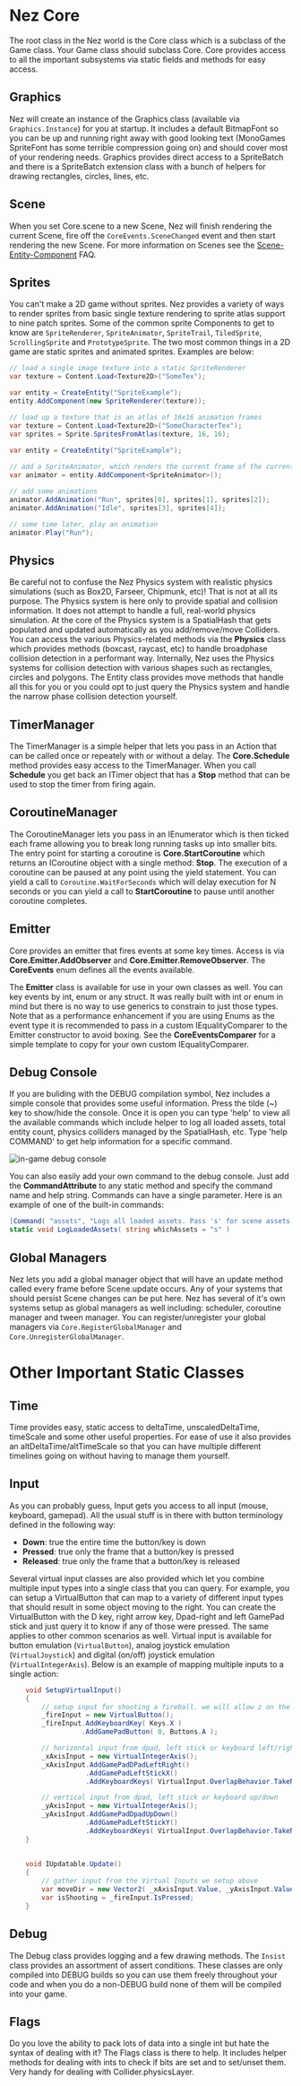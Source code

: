 Nez Core
==========
The root class in the Nez world is the Core class which is a subclass of the Game class. Your Game class should subclass Core. Core provides access to all the important subsystems via static fields and methods for easy access.


## Graphics
Nez will create an instance of the Graphics class (available via `Graphics.Instance`) for you at startup. It includes a default BitmapFont so you can be up and running right away with good looking text (MonoGames SpriteFont has some terrible compression going on) and should cover most of your rendering needs. Graphics provides direct access to a SpriteBatch and there is a SpriteBatch extension class with a bunch of helpers for drawing rectangles, circles, lines, etc.


## Scene
When you set Core.scene to a new Scene, Nez will finish rendering the current Scene, fire off the `CoreEvents.SceneChanged` event and then start rendering the new Scene. For more information on Scenes see the [Scene-Entity-Component](Scene-Entity-Component.md) FAQ.


## Sprites
You can't make a 2D game without sprites. Nez provides a variety of ways to render sprites from basic single texture rendering to sprite atlas support to nine patch sprites. Some of the common sprite Components to get to know are `SpriteRenderer`, `SpriteAnimator`, `SpriteTrail`, `TiledSprite`, `ScrollingSprite` and `PrototypeSprite`. The two most common things in a 2D game are static sprites and animated sprites. Examples are below:

```csharp
// load a single image texture into a static SpriteRenderer
var texture = Content.Load<Texture2D>("SomeTex");

var entity = CreateEntity("SpriteExample");
entity.AddComponent(new SpriteRenderer(texture));
```

```csharp
// load up a texture that is an atlas of 16x16 animation frames
var texture = Content.Load<Texture2D>("SomeCharacterTex");
var sprites = Sprite.SpritesFromAtlas(texture, 16, 16);
			
var entity = CreateEntity("SpriteExample");

// add a SpriteAnimator, which renders the current frame of the currently playing animation
var animator = entity.AddComponent<SpriteAnimator>();

// add some animations
animator.AddAnimation("Run", sprites[0], sprites[1], sprites[2]);
animator.AddAnimation("Idle", sprites[3], sprites[4]);

// some time later, play an animation
animator.Play("Run");
```


## Physics
Be careful not to confuse the Nez Physics system with realistic physics simulations (such as Box2D, Farseer, Chipmunk, etc)! That is not at all its purpose. The Physics system is here only to provide spatial and collision information. It does not attempt to handle a full, real-world physics simulation. At the core of the Physics system is a SpatialHash that gets populated and updated automatically as you add/remove/move Colliders. You can access the various Physics-related methods via the **Physics** class which provides methods (boxcast, raycast, etc) to handle broadphase collision detection in a performant way. Internally, Nez uses the Physics systems for collision detection with various shapes such as rectangles, circles and polygons. The Entity class provides move methods that handle all this for you or you could opt to just query the Physics system and handle the narrow phase collision detection yourself.


## TimerManager
The TimerManager is a simple helper that lets you pass in an Action that can be called once or repeately with or without a delay. The **Core.Schedule** method provides easy access to the TimerManager. When you call **Schedule** you get back an ITimer object that has a **Stop** method that can be used to stop the timer from firing again.


## CoroutineManager
The CoroutineManager lets you pass in an IEnumerator which is then ticked each frame allowing you to break long running tasks up into smaller bits. The entry point for starting a coroutine is **Core.StartCoroutine** which returns an ICoroutine object with a single method: **Stop**. The execution of a coroutine can be paused at any point using the yield statement. You can yield a call to `Coroutine.WaitForSeconds` which will delay execution for N seconds or you can yield a call to **StartCoroutine** to pause until another coroutine completes.


## Emitter<CoreEvents>
Core provides an emitter that fires events at some key times. Access is via **Core.Emitter.AddObserver** and **Core.Emitter.RemoveObserver**. The **CoreEvents** enum defines all the events available.

The **Emitter<T>** class is available for use in your own classes as well. You can key events by int, enum or any struct. It was really built with int or enum in mind but there is no way to use generics to constrain to just those types. Note that as a performance enhancement if you are using Enums as the event type it is recommended to pass in a custom IEqualityComparer<T> to the Emitter constructor to avoid boxing. See the **CoreEventsComparer** for a simple template to copy for your own custom IEqualityComparer<T>.


## Debug Console
If you are buliding with the DEBUG compilation symbol, Nez includes a simple console that provides some useful information. Press the tilde (~) key to show/hide the console. Once it is open you can type 'help' to view all the available commands which include helper to log all loaded assets, total entity count, physics colliders managed by the SpatialHash, etc. Type 'help COMMAND' to get help information for a specific command.

![in-game debug console](images/console.png)

You can also easily add your own command to the debug console. Just add the **CommandAttribute** to any static method and specify the command name and help string. Commands can have a single parameter. Here is an example of one of the built-in commands:

```cs
[Command( "assets", "Logs all loaded assets. Pass 's' for scene assets or 'g' for global assets" )]
static void LogLoadedAssets( string whichAssets = "s" )
```


## Global Managers
Nez lets you add a global manager object that will have an update method called every frame before Scene.update occurs. Any of your systems that should persist Scene changes can be put here. Nez has several of it's own systems setup as global managers as well including: scheduler, coroutine manager and tween manager. You can register/unregister your global managers via `Core.RegisterGlobalManager` and `Core.UnregisterGlobalManager`.




Other Important Static Classes
==

## Time
Time provides easy, static access to deltaTime, unscaledDeltaTime, timeScale and some other useful properties. For ease of use it also provides an altDeltaTime/altTimeScale so that you can have multiple different timelines going on without having to manage them yourself.


## Input
As you can probably guess, Input gets you access to all input (mouse, keyboard, gamepad). All the usual stuff is in there with button terminology defined in the following way:

- **Down**: true the entire time the button/key is down
- **Pressed**: true only the frame that a button/key is pressed
- **Released**: true only the frame that a button/key is released

Several virtual input classes are also provided which let you combine multiple input types into a single class that you can query. For example, you can setup a VirtualButton that can map to a variety of different input types that should result in some object moving to the right. You can create the VirtualButton with the D key, right arrow key, Dpad-right and left GamePad stick and just query it to know if any of those were pressed. The same applies to other common scenarios as well. Virtual input is available for button emulation (`VirtualButton`), analog joystick emulation (`VirtualJoystick`) and digital (on/off) joystick emulation (`VirtualIntegerAxis`). Below is an example of mapping multiple inputs to a single action:

```csharp
	void SetupVirtualInput()
	{
		// setup input for shooting a fireball. we will allow z on the keyboard or a on the gamepad
		_fireInput = new VirtualButton();
		_fireInput.AddKeyboardKey( Keys.X )
				  .AddGamePadButton( 0, Buttons.A );

		// horizontal input from dpad, left stick or keyboard left/right
		_xAxisInput = new VirtualIntegerAxis();
		_xAxisInput.AddGamePadDPadLeftRight()
				   .AddGamePadLeftStickX()
				   .AddKeyboardKeys( VirtualInput.OverlapBehavior.TakeNewer, Keys.Left, Keys.Right );

		// vertical input from dpad, left stick or keyboard up/down
		_yAxisInput = new VirtualIntegerAxis();
		_yAxisInput.AddGamePadDpadUpDown()
				   .AddGamePadLeftStickY()
				   .AddKeyboardKeys( VirtualInput.OverlapBehavior.TakeNewer, Keys.Up, Keys.Down );
	}
		
			
	void IUpdatable.Update()
	{
		// gather input from the Virtual Inputs we setup above
		var moveDir = new Vector2( _xAxisInput.Value, _yAxisInput.Value );
		var isShooting = _fireInput.IsPressed;
	}
```


## Debug
The Debug class provides logging and a few drawing methods. The `Insist` class provides an assortment of assert conditions. These classes are only compiled into DEBUG builds so you can use them freely throughout your code and when you do a non-DEBUG build none of them will be compiled into your game.



## Flags
Do you love the ability to pack lots of data into a single int but hate the syntax of dealing with it? The Flags class is there to help. It includes helper methods for dealing with ints to check if bits are set and to set/unset them. Very handy for dealing with Collider.physicsLayer.
